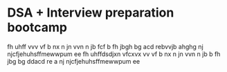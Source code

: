# DSA + Interview preparation bootcamp
fh  uhff
vvv
vf
b nx
n  jn
vvn n jb
fcf b 
fh
jbgh
bg
acd
rebvvjb
ahghg
nj
njcfjehuhsffmewwpum ee 
fh  uhffdsdjxn vfcxvx
vv
vf 
b nx
n  jn
vvn n jb
 b 
fh
jbg
bg
ddacd
re
a
nj
njcfjehuhsffmewwpum ee
